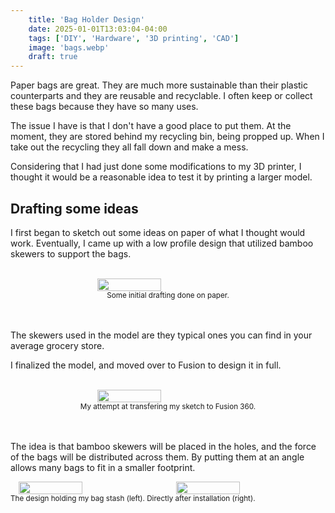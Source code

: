 ```yaml
---
    title: 'Bag Holder Design'
    date: 2025-01-01T13:03:04-04:00
    tags: ['DIY', 'Hardware', '3D printing', 'CAD']
    image: 'bags.webp'
    draft: true
---
```


Paper bags are great. They are much more sustainable than their plastic counterparts and they are reusable and recyclable. I often keep or collect these bags because they have so many uses. 

The issue I have is that I don't have a good place to put them. At the moment, they are stored behind my recycling bin, being propped up. When I take out the recycling they all fall down and make a mess. 

Considering that I had just done some modifications to my 3D printer, I thought it would be a reasonable idea to test it by printing a larger model.

## Drafting some ideas

I first began to sketch out some ideas on paper of what I thought would work. Eventually, I came up with a low profile design that utilized bamboo skewers to support the bags.

<br>

<div style="display: flex;">
    <br>
    <img 
        onclick="window.location.href=this.src;" 
        style="display: block; margin-left: auto; margin-right: auto; width: 45%;" 
        src="/posts/diy-bag-holder/sketch.webp">
    </img>
</div>
<center>
<sub>Some initial drafting done on paper.</sub>
</center>
<br><br>

The skewers used in the model are they typical ones you can find in your average grocery store.

I finalized the model, and moved over to Fusion to design it in full.

<br>

<div style="display: flex;">
    <br>
    <img 
        onclick="window.location.href=this.src;" 
        style="display: block; margin-left: auto; margin-right: auto; width: 45%;" 
        src="/posts/diy-bag-holder/cad.webp">
    </img>
</div>
<center>
<sub>My attempt at transfering my sketch to Fusion 360.</sub>
</center>
<br><br>

The idea is that bamboo skewers will be placed in the holes, and the force of the bags will be distributed across them. By putting them at an angle allows many bags to fit in a smaller footprint.


<div style="display: flex;">
    <br>
    <img 
        onclick="window.location.href=this.src;" 
        style="display: block; margin-left: auto; margin-right: auto; width: 45%;" 
        src="/posts/diy-bag-holder/bags.webp">
    </img>
    <img 
        onclick="winddow.location.href=this.src;" 
        style="display: block; margin-left: auto; margin-right: auto; width: 45%;" 
        src="/posts/diy-bag-holder/holder.webp">
    </img>
</div>
<sub>The design holding my bag stash (left). Directly after installation (right).</sub>
<br><br>

